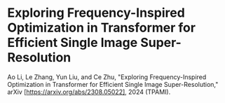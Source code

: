 # Exploring Frequency-Inspired Optimization in Transformer for Efficient Single Image Super-Resolution

Ao Li, Le Zhang, Yun Liu, and Ce Zhu, "Exploring Frequency-Inspired Optimization in Transformer for Efficient Single Image Super-Resolution," arXiv [https://arxiv.org/abs/2308.05022], 2024 (TPAMI).
